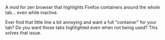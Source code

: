 
A mod for zen browser that highlights Firefox containers around the whole tab... even while inactive.

Ever find that little line a bit annoying and want a full "container" for your tab? Do you want those tabs highlighted even when not being used? This solves that issue.

